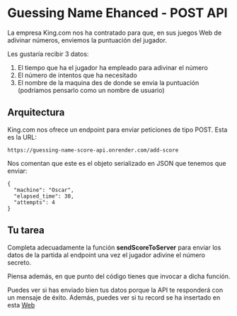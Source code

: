 # Guessing Name Ehanced - POST API

La empresa King.com nos ha contratado para que, en sus juegos Web de adivinar números, enviemos la puntuación del jugador.

Les gustaría recibir 3 datos:

1. El tiempo que ha el jugador ha empleado para adivinar el número
2. El número de intentos que ha necesitado
3. El nombre de la maquina des de donde se envia la puntuación (podríamos pensarlo como un nombre de usuario)

## Arquitectura

King.com nos ofrece un endpoint para enviar peticiones de tipo POST. Esta es la URL:

`https://guessing-name-score-api.onrender.com/add-score`

Nos comentan que este es el objeto serializado en JSON que tenemos que enviar:

```
{
  "machine": "Oscar",
  "elapsed_time": 30,
  "attempts": 4
}
```

## Tu tarea

Completa adecuadamente la función **sendScoreToServer** para enviar los datos de la partida al endpoint una vez el jugador adivine el número secreto.

Piensa además, en que punto del código tienes que invocar a dicha función.

Puedes ver si has enviado bien tus datos porque la API te responderá con un mensaje de éxito. Además, puedes ver si tu record se ha insertado en esta [Web](https://03i74i.csb.app/)
